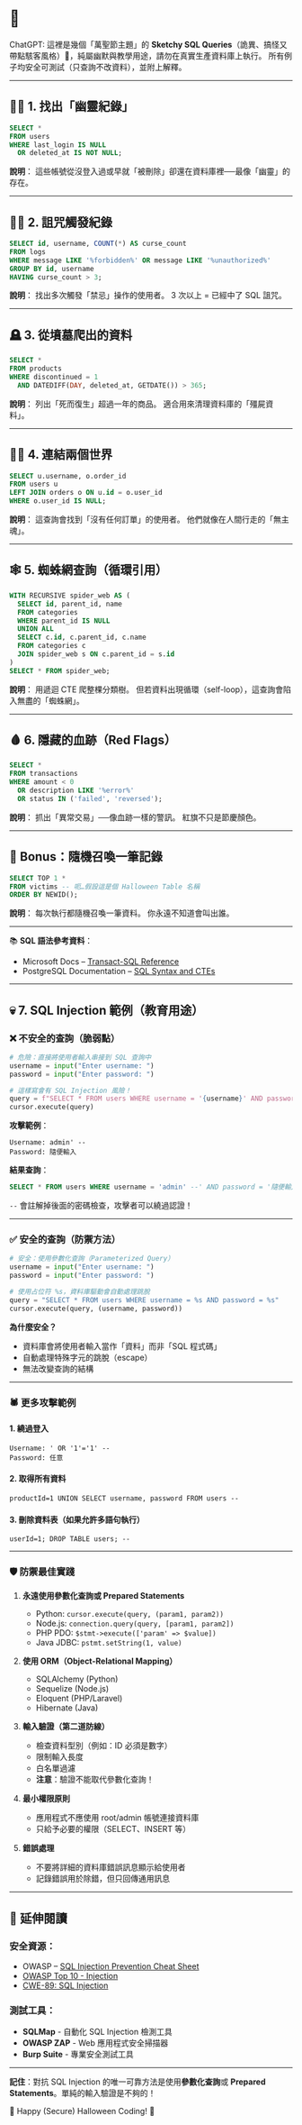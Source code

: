 # 🎃

ChatGPT: 這裡是幾個「萬聖節主題」的 **Sketchy SQL Queries**（詭異、搞怪又帶點駭客風格）🎃，純屬幽默與教學用途，請勿在真實生產資料庫上執行。
所有例子均安全可測試（只查詢不改資料），並附上解釋。

---

## 🧛‍♂️ 1. 找出「幽靈紀錄」

```sql
SELECT *
FROM users
WHERE last_login IS NULL
  OR deleted_at IS NOT NULL;
```

**說明**：
這些帳號從沒登入過或早就「被刪除」卻還在資料庫裡──最像「幽靈」的存在。

---

## 🧙‍♀️ 2. 詛咒觸發紀錄

```sql
SELECT id, username, COUNT(*) AS curse_count
FROM logs
WHERE message LIKE '%forbidden%' OR message LIKE '%unauthorized%'
GROUP BY id, username
HAVING curse_count > 3;
```

**說明**：
找出多次觸發「禁忌」操作的使用者。
3 次以上 = 已經中了 SQL 詛咒。

---

## 🪦 3. 從墳墓爬出的資料

```sql
SELECT *
FROM products
WHERE discontinued = 1
  AND DATEDIFF(DAY, deleted_at, GETDATE()) > 365;
```

**說明**：
列出「死而復生」超過一年的商品。
適合用來清理資料庫的「殭屍資料」。

---

## 🧟‍♂️ 4. 連結兩個世界

```sql
SELECT u.username, o.order_id
FROM users u
LEFT JOIN orders o ON u.id = o.user_id
WHERE o.user_id IS NULL;
```

**說明**：
這查詢會找到「沒有任何訂單」的使用者。
他們就像在人間行走的「無主魂」。

---

## 🕸️ 5. 蜘蛛網查詢（循環引用）

```sql
WITH RECURSIVE spider_web AS (
  SELECT id, parent_id, name
  FROM categories
  WHERE parent_id IS NULL
  UNION ALL
  SELECT c.id, c.parent_id, c.name
  FROM categories c
  JOIN spider_web s ON c.parent_id = s.id
)
SELECT * FROM spider_web;
```

**說明**：
用遞迴 CTE 爬整棵分類樹。
但若資料出現循環（self-loop），這查詢會陷入無盡的「蜘蛛網」。

---

## 🩸 6. 隱藏的血跡（Red Flags）

```sql
SELECT *
FROM transactions
WHERE amount < 0
  OR description LIKE '%error%'
  OR status IN ('failed', 'reversed');
```

**說明**：
抓出「異常交易」──像血跡一樣的警訊。
紅旗不只是節慶顏色。

---

## 🎃 Bonus：隨機召喚一筆記錄

```sql
SELECT TOP 1 *
FROM victims -- 呃…假設這是個 Halloween Table 名稱
ORDER BY NEWID();
```

**說明**：
每次執行都隨機召喚一筆資料。
你永遠不知道會叫出誰。

---

📚 **SQL 語法參考資料**：

* Microsoft Docs – [Transact-SQL Reference](https://learn.microsoft.com/en-us/sql/t-sql/language-reference)
* PostgreSQL Documentation – [SQL Syntax and CTEs](https://www.postgresql.org/docs/current/queries-with.html)

---

## 💀 7. SQL Injection 範例（教育用途）

### ❌ 不安全的查詢（脆弱點）

```python
# 危險：直接將使用者輸入串接到 SQL 查詢中
username = input("Enter username: ")
password = input("Enter password: ")

# 這樣寫會有 SQL Injection 風險！
query = f"SELECT * FROM users WHERE username = '{username}' AND password = '{password}'"
cursor.execute(query)
```

**攻擊範例**：
```
Username: admin' --
Password: 隨便輸入
```

**結果查詢**：
```sql
SELECT * FROM users WHERE username = 'admin' --' AND password = '隨便輸入'
```

`--` 會註解掉後面的密碼檢查，攻擊者可以繞過認證！

---

### ✅ 安全的查詢（防禦方法）

```python
# 安全：使用參數化查詢（Parameterized Query）
username = input("Enter username: ")
password = input("Enter password: ")

# 使用占位符 %s，資料庫驅動會自動處理跳脫
query = "SELECT * FROM users WHERE username = %s AND password = %s"
cursor.execute(query, (username, password))
```

**為什麼安全？**
- 資料庫會將使用者輸入當作「資料」而非「SQL 程式碼」
- 自動處理特殊字元的跳脫（escape）
- 無法改變查詢的結構

---

### 🕷️ 更多攻擊範例

#### 1. 繞過登入
```
Username: ' OR '1'='1' --
Password: 任意
```

#### 2. 取得所有資料
```
productId=1 UNION SELECT username, password FROM users --
```

#### 3. 刪除資料表（如果允許多語句執行）
```
userId=1; DROP TABLE users; --
```

---

### 🛡️ 防禦最佳實踐

1. **永遠使用參數化查詢或 Prepared Statements**
   - Python: `cursor.execute(query, (param1, param2))`
   - Node.js: `connection.query(query, [param1, param2])`
   - PHP PDO: `$stmt->execute(['param' => $value])`
   - Java JDBC: `pstmt.setString(1, value)`

2. **使用 ORM（Object-Relational Mapping）**
   - SQLAlchemy (Python)
   - Sequelize (Node.js)
   - Eloquent (PHP/Laravel)
   - Hibernate (Java)

3. **輸入驗證（第二道防線）**
   - 檢查資料型別（例如：ID 必須是數字）
   - 限制輸入長度
   - 白名單過濾
   - **注意**：驗證不能取代參數化查詢！

4. **最小權限原則**
   - 應用程式不應使用 root/admin 帳號連接資料庫
   - 只給予必要的權限（SELECT、INSERT 等）

5. **錯誤處理**
   - 不要將詳細的資料庫錯誤訊息顯示給使用者
   - 記錄錯誤用於除錯，但只回傳通用訊息

---

## 📖 延伸閱讀

### 安全資源：
* OWASP – [SQL Injection Prevention Cheat Sheet](https://cheatsheetseries.owasp.org/cheatsheets/SQL_Injection_Prevention_Cheat_Sheet.html)
* [OWASP Top 10 - Injection](https://owasp.org/www-project-top-ten/)
* [CWE-89: SQL Injection](https://cwe.mitre.org/data/definitions/89.html)

### 測試工具：
* **SQLMap** - 自動化 SQL Injection 檢測工具
* **OWASP ZAP** - Web 應用程式安全掃描器
* **Burp Suite** - 專業安全測試工具

---

**記住**：對抗 SQL Injection 的唯一可靠方法是使用**參數化查詢**或 **Prepared Statements**。單純的輸入驗證是不夠的！

🎃 Happy (Secure) Halloween Coding! 🎃
